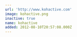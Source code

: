 ```yaml
---
url: 'http://www.kohactive.com'
image: kohactive.png
inactive: true
name: kohactive
added: 2012-08-10T20:57:08.000Z
---
```

